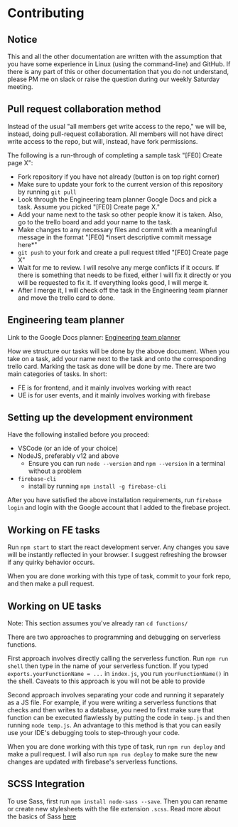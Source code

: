# Contributing

## Notice

This and all the other documentation are written with the assumption that you have some experience in Linux (using the command-line) and GitHub. If there is any part of this or other documentation that you do not understand, please PM me on slack or raise the question during our weekly Saturday meeting.

## Pull request collaboration method

Instead of the usual "all members get write access to the repo," we will be, instead, doing pull-request collaboration. All members will not have direct write access to the repo, but will, instead, have fork permissions.

The following is a run-through of completing a sample task "[FE0] Create page X":
- Fork repository if you have not already (button is on top right corner)
- Make sure to update your fork to the current version of this repository by running `git pull`
- Look through the Engineering team planner Google Docs and pick a task. Assume you picked "[FE0] Create page X."
- Add your name next to the task so other people know it is taken. Also, go to the trello board and add your name to the task.
- Make changes to any necessary files and commit with a meaningful message in the format "[FE0] \*insert descriptive commit message here\*"
- `git push` to your fork and create a pull request titled "[FE0] Create page X"
- Wait for me to review. I will resolve any merge conflicts if it occurs. If there is something that needs to be fixed, either I will fix it directly or you will be requested to fix it. If everything looks good, I will merge it.
- After I merge it, I will check off the task in the Engineering team planner and move the trello card to done.

## Engineering team planner

Link to the Google Docs planner: [Engineering team planner](https://docs.google.com/document/d/1_WZn11hIymzSd0zRWT1iZlIP8ILUxasaGWlsEAtsG30/edit)

How we structure our tasks will be done by the above document. When you take on a task, add your name next to the task and onto the corresponding trello card. Marking the task as done will be done by me. There are two main categories of tasks. In short:

- FE is for frontend, and it mainly involves working with react
- UE is for user events, and it mainly involves working with firebase

## Setting up the development environment

Have the following installed before you proceed:

- VSCode (or an ide of your choice)
- NodeJS, preferably v12 and above
  - Ensure you can run `node --version` and `npm --version` in a terminal without a problem
- `firebase-cli`
  - install by running `npm install -g firebase-cli`

After you have satisfied the above installation requirements, run `firebase login` and login with the Google account that I added to the firebase project.

## Working on FE tasks

Run `npm start` to start the react development server. Any changes you save will be instantly reflected in your browser. I suggest refreshing the browser if any quirky behavior occurs.

When you are done working with this type of task, commit to your fork repo, and then make a pull request.

## Working on UE tasks

Note: This section assumes you've already ran `cd functions/`

There are two approaches to programming and debugging on serverless functions.

First approach involves directly calling the serverless function. Run `npm run shell` then type in the name of your serverless function. If you typed `exports.yourFunctionName = ...` in `index.js`, you run `yourFunctionName()` in the shell. Caveats to this approach is you will not be able to provide 

Second approach involves separating your code and running it separately as a JS file. For example, if you were writing a serverless functions that checks and then writes to a database, you need to first make sure that function can be executed flawlessly by putting the code in `temp.js` and then running `node temp.js`. An advantage to this method is that you can easily use your IDE's debugging tools to step-through your code.

When you are done working with this type of task, run `npm run deploy` and make a pull request. I will also run `npm run deploy` to make sure the new changes are updated with firebase's serverless functions.


## SCSS Integration

To use Sass, first run `npm install node-sass --save`. Then you can rename or create new stylesheets with the file extension `.scss`. Read more about the basics of Sass [here](https://sass-lang.com/guide)